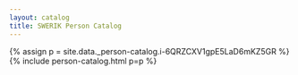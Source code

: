 ```yaml
---
layout: catalog
title: SWERIK Person Catalog
---
```

{% assign p = site.data._person-catalog.i-6QRZCXV1gpE5LaD6mKZ5GR %}
{% include person-catalog.html p=p %}

